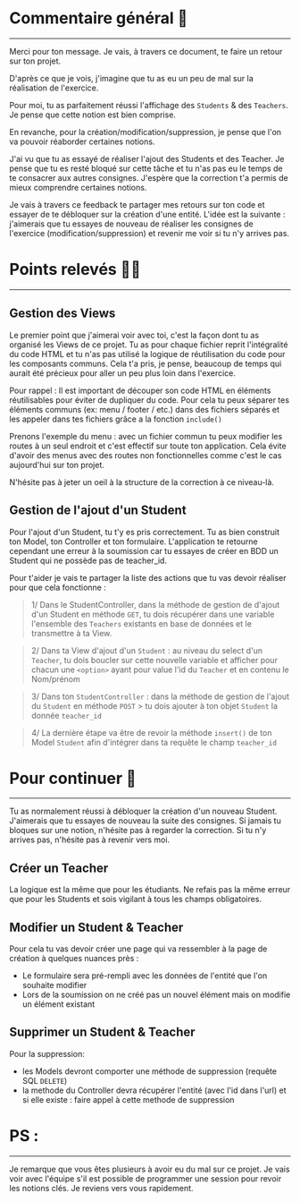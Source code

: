# Commentaire général 💬
* * *

Merci pour ton message. Je vais, à travers ce document, te faire un retour sur ton projet.
 
D'après ce que je vois, j'imagine que tu as eu un peu de mal sur la réalisation de l'exercice. 

Pour moi, tu as parfaitement réussi l'affichage des `Students` & des `Teachers`. Je pense que cette notion est 
bien comprise.

En revanche, pour la création/modification/suppression, je pense que l'on va pouvoir réaborder certaines notions.

J'ai vu que tu as essayé de réaliser l'ajout des Students et des Teacher. Je pense que tu es resté bloqué sur cette tâche
et tu n'as pas eu le temps de te consacrer aux autres consignes.
J'espère que la correction t'a permis de mieux comprendre certaines notions. 

Je vais à travers ce feedback te partager mes retours sur ton code et essayer de te débloquer sur
la création d'une entité. L'idée est la suivante : j'aimerais que tu essayes de nouveau de réaliser les consignes de l'exercice (modification/suppression) et 
revenir me voir si tu n'y arrives pas.

# Points relevés ✍🏼
* * *

## Gestion des Views

Le premier point que j'aimerai voir avec toi, c'est la façon dont tu as organisé les Views de ce projet. 
Tu as pour chaque fichier reprit l'intégralité du code HTML et tu n'as pas utilisé la logique de réutilisation du code pour les composants communs.
Cela t'a pris, je pense, beaucoup de temps qui aurait été précieux pour aller un peu plus loin dans l'exercice.

Pour rappel : 
Il est important de découper son code HTML en éléments réutilisables pour éviter de dupliquer du code.
Pour cela tu peux séparer tes éléments communs (ex: menu / footer / etc.) dans des fichiers séparés et les appeler dans 
tes fichiers grâce a la fonction `include()`

Prenons l'exemple du menu : avec un fichier commun tu peux modifier les routes à un seul endroit et c'est effectif sur toute ton application.
Cela évite d'avoir des menus avec des routes non fonctionnelles comme c'est le cas aujourd'hui sur ton projet.

N'hésite pas à jeter un oeil à la structure de la correction à ce niveau-là.

## Gestion de l'ajout d'un Student

Pour l'ajout d'un Student, tu t'y es pris correctement. Tu as bien construit ton Model, ton Controller et ton formulaire. 
L'application te retourne cependant une erreur à la soumission car tu essayes de créer en BDD un Student qui ne possède pas de teacher_id.

Pour t'aider je vais te partager la liste des actions que tu vas devoir réaliser pour que cela fonctionne : 

>1/ Dans le StudentController, dans la méthode de gestion de d'ajout d'un Student en méthode `GET`, tu dois récupérer dans une variable l'ensemble des `Teachers` existants en base de données et le transmettre à ta View.

>2/ Dans ta View d'ajout d'un `Student` : au niveau du select d'un `Teacher`, tu dois boucler sur cette nouvelle variable et afficher pour chacun une `<option>` ayant pour value l'id du `Teacher` et en contenu le Nom/prénom

>3/ Dans ton `StudentController` : dans la méthode de gestion de l'ajout du `Student` en méthode `POST` > tu dois ajouter à ton objet `Student` la donnée `teacher_id`

>4/ La dernière étape va être de revoir la méthode `insert()` de ton Model `Student` afin d'intégrer dans ta requête le champ `teacher_id`


# Pour continuer 🎯
* * *

Tu as normalement réussi à débloquer la création d'un nouveau Student. J'aimerais que tu
essayes de nouveau la suite des consignes. Si jamais tu bloques sur une notion, n'hésite pas à regarder la correction. Si tu n'y arrives pas, n'hésite pas à revenir vers moi.

## Créer un Teacher

La logique est la même que pour les étudiants. Ne refais pas la même erreur que pour les Students et sois vigilant à tous les champs obligatoires.

## Modifier un Student & Teacher

Pour cela tu vas devoir créer une page qui va ressembler à la page de création à quelques nuances près :
- Le formulaire sera pré-rempli avec les données de l'entité que l'on souhaite modifier
- Lors de la soumission on ne créé pas un nouvel élément mais on modifie un élément existant

## Supprimer un Student & Teacher

Pour la suppression: 
- les Models devront comporter une méthode de suppression (requête SQL `DELETE`)
- la methode du Controller devra récupérer l'entité (avec l'id dans l'url) et si elle existe : faire appel à cette methode de suppression

# PS : 
* * *

Je remarque que vous êtes plusieurs à avoir eu du mal sur ce projet.
Je vais voir avec l'équipe s'il est possible de programmer une session pour revoir les notions clés.
Je reviens vers vous rapidement.